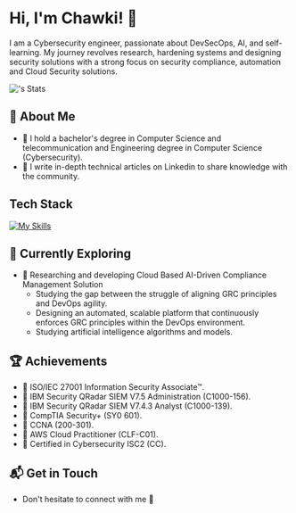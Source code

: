 # Hi, I'm Chawki! 👋

I am a Cybersecurity engineer, passionate about DevSecOps, AI, and self-learning. My journey revolves research, hardening systems and designing security solutions with a strong focus on security compliance, automation and Cloud Security solutions.

![<username>'s Stats](https://github-readme-stats.vercel.app/api?username=chawkibsa&theme=vue-dark&show_icons=true&hide_border=true&count_private=true)

## 🚀 About Me

- 📖 I hold a bachelor's degree in Computer Science and telecommunication and Engineering degree in Computer Science (Cybersecurity).
- 📝 I write in-depth technical articles on Linkedin to share knowledge with the community.
<!--+- 🔭 Content Writer at [freeCodeCamp](https://www.freecodecamp.org/), gearing up to share valuable insights with the global coding community.+-->

<!--+## My Articles
- [JavaScript Engine and Runtime Explained](https://www.freecodecamp.org/news/javascript-engine-and-runtime-explained/)+-->


## Tech Stack
[![My Skills](https://skillicons.dev/icons?i=redhat,bash,powershell,cpp,python,fastapi,golang,postgres,docker,aws,elasticsearch)](https://skillicons.dev)

## 🌱 Currently Exploring

- 🚀 Researching and developing Cloud Based AI-Driven Compliance Management Solution
  - Studying the gap between the struggle of aligning GRC principles and DevOps agility.
  - Designing an automated, scalable platform that continuously enforces GRC principles within the DevOps environment.
  - Studying artificial intelligence algorithms and models.

 ## 🏆 Achievements
- 🌟 ISO/IEC 27001 Information Security Associate™.
- 🌟 IBM Security QRadar SIEM V7.5 Administration (C1000-156).
- 🌟 IBM Security QRadar SIEM V7.4.3 Analyst (C1000-139).
- 🌟 CompTIA Security+ (SY0 601).
- 🌟 CCNA (200-301).
- 🌟 AWS Cloud Practitioner (CLF-C01).
- 🌟 Certified in Cybersecurity ISC2 (CC).



## 📬 Get in Touch

- Don't hesitate to connect with me 🚀

<!--+ Thanks for stopping by! Let's connect and explore the fascinating world of technology together. 🚀

+-->

<!--

Here are some ideas to get you started:

- 🔭 I’m currently working on ...
- 🌱 I’m currently learning ...
- 👯 I’m looking to collaborate on ...
- 🤔 I’m looking for help with ...
- 💬 Ask me about ...
- 📫 How to reach me: ...
- 😄 Pronouns: ...
- ⚡ Fun fact: ...
-->
